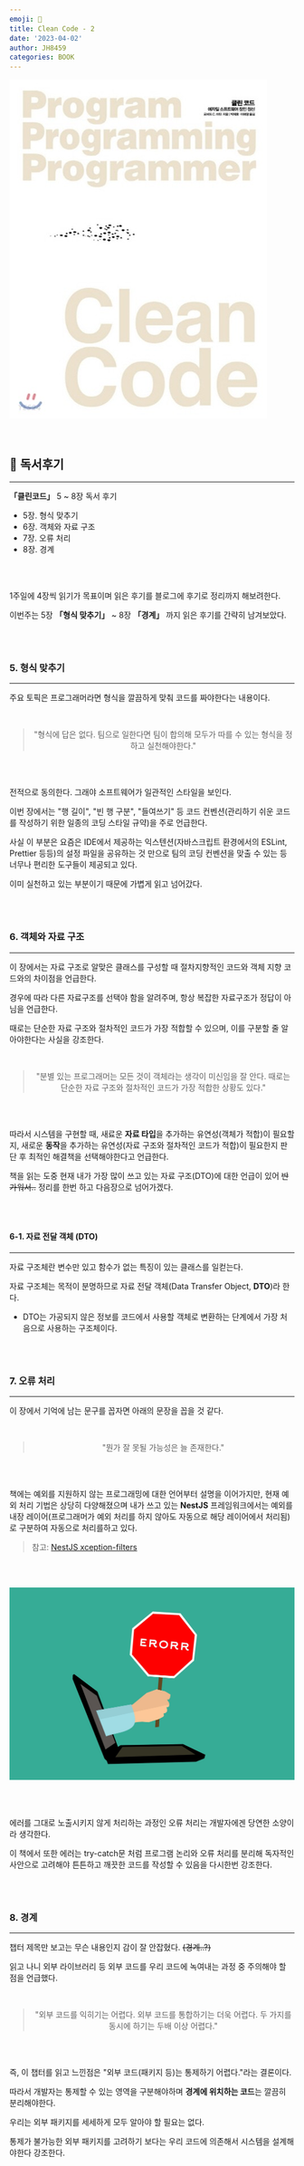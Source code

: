 ```yaml
---
emoji: 📖
title: Clean Code - 2
date: '2023-04-02'
author: JH8459
categories: BOOK
---
```


![book.jpeg](book.jpeg)

<br>

## 📓 독서후기

---

**「클린코드」** 5 ~ 8장 독서 후기

- 5장. 형식 맞추기
- 6장. 객체와 자료 구조
- 7장. 오류 처리
- 8장. 경계

<br>
<br>

1주일에 4장씩 읽기가 목표이며 읽은 후기를 블로그에 후기로 정리까지 해보려한다.

이번주는 5장 **「형식 맞추기」** ~ 8장 **「경계」** 까지 읽은 후기를 간략히 남겨보았다.

<br>
<br>

### 5. 형식 맞추기

---

주요 토픽은 프로그래머라면 형식을 깔끔하게 맞춰 코드를 짜야한다는 내용이다.

<br>

> <center>"형식에 답은 없다. 팀으로 일한다면 팀이 합의해 모두가 따를 수 있는 형식을 정하고 실천해야한다."</center>

<br>
<br>

전적으로 동의한다. 그래야 소프트웨어가 일관적인 스타일을 보인다.

이번 장에서는 "행 길이", "빈 행 구분", "들여쓰기" 등 코드 컨벤션(관리하기 쉬운 코드를 작성하기 위한 일종의 코딩 스타일 규약)을 주로 언급한다.

사실 이 부분은 요즘은 IDE에서 제공하는 익스텐션(자바스크립트 환경에서의 ESLint, Prettier 등등)의 설정 파일을 공유하는 것 만으로 팀의 코딩 컨벤션을 맞출 수 있는 등 너무나 편리한 도구들이 제공되고 있다.

이미 실천하고 있는 부분이기 때문에 가볍게 읽고 넘어갔다.

<br>
<br>

### 6. 객체와 자료 구조

---

이 장에서는 자료 구조로 알맞은 클래스를 구성할 때 절차지향적인 코드와 객체 지향 코드와의 차이점을 언급한다.

경우에 따라 다른 자료구조를 선택야 함을 알려주며, 항상 복잡한 자료구조가 정답이 아님을 언급한다.

때로는 단순한 자료 구조와 절차적인 코드가 가장 적합할 수 있으며, 이를 구분할 줄 알아야한다는 사실을 강조한다.

<br>

> <center>"분별 있는 프로그래머는 모든 것이 객체라는 생각이 미신임을 잘 안다. 때로는 단순한 자료 구조와 절차적인 코드가 가장 적합한 상황도 있다."</center>

<br>
<br>

따라서 시스템을 구현할 때, 새료운 **자료 타입**을 추가하는 유연성(객체가 적합)이 필요할 지, 새로운 **동작**을 추가하는 유연성(자료 구조와 절차적인 코드가 적합)이 필요한지 판단 후 최적인 해결책을 선택해야한다고 언급한다.

책을 읽는 도중 현재 내가 가장 많이 쓰고 있는 자료 구조(DTO)에 대한 언급이 있어 ~~반가워서..~~ 정리를 한번 하고 다음장으로 넘어가겠다.

<br>
<br>

#### 6-1. 자료 전달 객체 (DTO)

---

자료 구조체란 변수만 있고 함수가 없는 특징이 있는 클래스를 일컫는다.

자료 구조체는 목적이 분명하므로 자료 전달 객체(Data Transfer Object, **DTO**)라 한다.

- DTO는 가공되지 않은 정보를 코드에서 사용할 객체로 변환하는 단계에서 가장 처음으로 사용하는 구조체이다.

<br>
<br>

### 7. 오류 처리

---

이 장에서 기억에 남는 문구를 꼽자면 아래의 문장을 꼽을 것 같다.

<br>

> <center>"뭔가 잘 못될 가능성은 늘 존재한다."</center>

<br>
<br>

책에는 예외를 지원하지 않는 프로그래밍에 대한 언어부터 설명을 이어가지만, 현재 예외 처리 기법은 상당히 다양해졌으며 내가 쓰고 있는 **NestJS** 프레임워크에서는 예외를 내장 레이어(프로그래머가 예외 처리를 하지 않아도 자동으로 해당 레이어에서 처리됨)로 구분하여 자동으로 처리를하고 있다.

> 참고: <a href="https://docs.nestjs.com/exception-filters" target="_blank">NestJS xception-filters</a>

<br>
<br>

![error.jpeg](error.jpeg)

<br>
<br>

에러를 그대로 노출시키지 않게 처리하는 과정인 오류 처리는 개발자에겐 당연한 소양이라 생각한다.

이 책에서 또한 에러는 try-catch문 처럼 프로그램 논리와 오류 처리를 분리해 독자적인 사안으로 고려해야 튼튼하고 깨끗한 코드를 작성할 수 있음을 다시한번 강조한다.

<br>
<br>

### 8. 경계

---

챕터 제목만 보고는 무슨 내용인지 감이 잘 안잡혔다. ~~(경계..?)~~

읽고 나니 외부 라이브러리 등 외부 코드를 우리 코드에 녹여내는 과정 중 주의해야 할 점을 언급했다.

<br>

> <center>"외부 코드를 익히기는 어렵다. 외부 코드를 통합하기는 더욱 어렵다. 두 가지를 동시에 하기는 두배 이상 어렵다."</center>

<br>
<br>

즉, 이 챕터를 읽고 느낀점은 "외부 코드(패키지 등)는 통제하기 어렵다."라는 결론이다.

따라서 개발자는 통제할 수 있는 영역을 구분해야하며 **경계에 위치하는 코드**는 깔끔히 분리해야한다.

우리는 외부 패키지를 세세하게 모두 알아야 할 필요는 없다.

통제가 불가능한 외부 패키지를 고려하기 보다는 우리 코드에 의존해서 시스템을 설계해야한다 강조한다.

<br>
<br>

```toc

```
